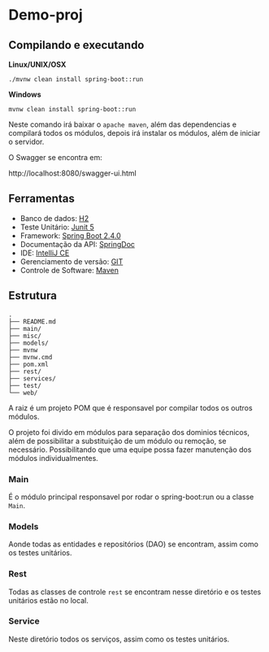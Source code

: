 # Demo-proj

## Compilando e executando 

**Linux/UNIX/OSX**

```
./mvnw clean install spring-boot::run
```

**Windows**

```
mvnw clean install spring-boot::run
```

Neste comando irá baixar o `apache maven`, além das dependencias e compilará todos os módulos, depois irá instalar os módulos, além de iniciar o servidor.

O Swagger se encontra em:

http://localhost:8080/swagger-ui.html

## Ferramentas

- Banco de dados: [H2](https://h2database.com/html/main.html)
- Teste Unitário: [Junit 5](https://junit.org/junit5/)
- Framework: [Spring Boot 2.4.0](https://start.spring.io/)
- Documentação da API:  [SpringDoc](https://springdoc.org/)
- IDE: [IntelliJ CE](https://www.jetbrains.com/idea/download/)
- Gerenciamento de versão: [GIT](https://git-scm.com/)
- Controle de Software: [Maven](https://maven.apache.org/)

## Estrutura

```
.
├── README.md
├── main/
├── misc/
├── models/
├── mvnw
├── mvnw.cmd
├── pom.xml
├── rest/
├── services/
├── test/
└── web/
```

A raiz é um projeto POM que é responsavel por compilar todos os outros módulos.

O projeto foi divido em módulos para separação dos dominios técnicos, além de possibilitar a substituição de um módulo ou remoção, se necessário. Possibilitando que uma equipe possa fazer manutenção dos módulos individualmentes.



### Main

É o módulo principal responsavel por rodar o spring-boot:run ou a classe `Main`.

### Models

Aonde todas as entidades e repositórios (DAO) se encontram, assim como os testes unitários.

### Rest

Todas as classes de controle `rest` se encontram nesse diretório e os testes unitários estão no local.

### Service

Neste diretório todos os serviços, assim como os testes unitários.  